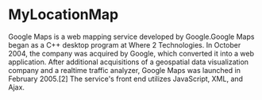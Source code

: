 # MyLocationMap
Google Maps is a web mapping service developed by Google.Google Maps began as a C++ desktop program at Where 2 Technologies. In October 2004, the company was acquired by Google, which converted it into a web application. After additional acquisitions of a geospatial data visualization company and a realtime traffic analyzer, Google Maps was launched in February 2005.[2] The service's front end utilizes JavaScript, XML, and Ajax. 
